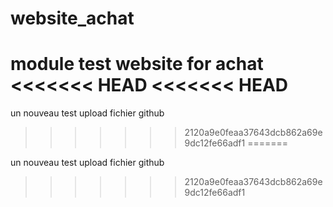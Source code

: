 # website_achat
module test website for achat
<<<<<<< HEAD
<<<<<<< HEAD
=======


un nouveau test upload fichier github
>>>>>>> 2120a9e0feaa37643dcb862a69e9dc12fe66adf1
=======


un nouveau test upload fichier github
>>>>>>> 2120a9e0feaa37643dcb862a69e9dc12fe66adf1
